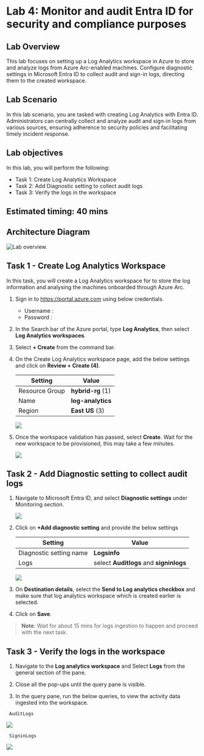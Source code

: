 # Lab 4: Monitor and audit Entra ID for security and compliance purposes

## Lab Overview 
This lab focuses on setting up a  Log Analytics workspace in Azure to store and analyze logs from Azure Arc-enabled machines. Configure diagnostic settings in Microsoft Entra ID to collect audit and sign-in logs, directing them to the created workspace.

## Lab Scenario
In this lab scenario, you are tasked with creating Log Analytics with Entra ID. Administrators can centrally collect and analyze audit and sign-in logs from various sources, ensuring adherence to security policies and facilitating timely incident response. 

## Lab objectives
In this lab, you will perform the following:

- Task 1: Create Log Analytics Workspace
- Task 2: Add Diagnostic setting to collect audit logs
- Task 3: Verify the logs in the workspace

## Estimated timing: 40 mins

## Architecture Diagram

  ![Lab overview.](../media/Arch_diagram_Lab_04.png)

## Task 1 - Create Log Analytics Workspace

In this task, you will create a Log Analytics workspace for to store the log information and analysing the machines onboarded through Azure Arc.

1. Sign in to https://portal.azure.com using below credentials.

    - Username : **<inject key="AzureAdUserEmail"></inject>**
    - Password : **<inject key="AzureAdUserPassword"></inject>**

1. In the Search bar of the Azure portal, type **Log Analytics**, then select **Log Analytics workspaces**.

1. Select **+ Create** from the command bar.
    
1. On the Create Log Analytics workspace page, add the below settings and click on **Review + Create (4)**.

      | Setting | Value|
      |----------|--------|
      | Resource Group | **hybrid-rg** (1)|
      | Name | **log-analytics<inject key="DeploymentID" enableCopy="false"/>**|
      | Region | **East US** (3)|

   ![](../media/lab4-1.png)

1. Once the workspace validation has passed, select **Create**. Wait for the new workspace to be provisioned, this may take a few minutes.

   ![](../media/lab4-2.png)

## Task 2 - Add Diagnostic setting to collect audit logs

1. Navigate to Microsoft Entra ID, and select **Diagnostic settings** under Monitoring section.

   ![](../media/lab4-3.png)

1. Click on **+Add diagnostic setting** and provide the below settings

   | Setting | Value |
   -----------|---------
   | Diagnostic setting name | **Logsinfo** |
   |Logs | select **Auditlogs** and **signinlogs** |

   ![](../media/lab4-4.png)

1. On **Destination details**, select the **Send to Log analytics checkbox** and make sure that log analytics workspace which is created earlier is selected.

1. Click on **Save**.

  >**Note**: Wait for about 15 mins for logs ingestion to happen and proceed with the next task.

## Task 3 - Verify the logs in the workspace

1. Navigate to the **Log analytics workspace** and Select **Logs** from the general section of the pane.

1. Close all the pop-ups until the query pane is visible.

1. In the query pane, run the below queries, to view the activity data ingested into the workspace.

  ```
   AuditLogs
  ```
   ![](../media/lab4-5.png)

  ```
   SigninLogs
  ```
   ![](../media/lab4-6.png)
